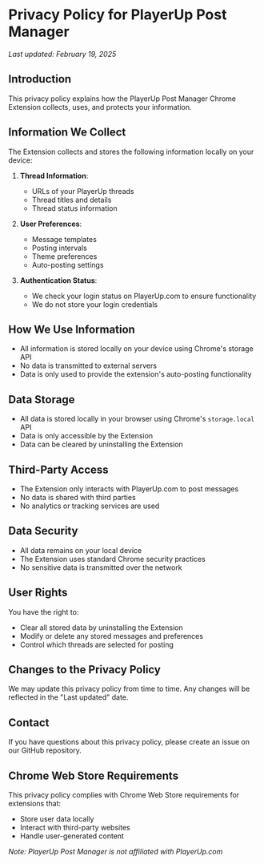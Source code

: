 # Privacy Policy for PlayerUp Post Manager

*Last updated: February 19, 2025*

## Introduction
This privacy policy explains how the PlayerUp Post Manager Chrome Extension collects, uses, and protects your information.

## Information We Collect
The Extension collects and stores the following information locally on your device:

1. **Thread Information**:
   - URLs of your PlayerUp threads
   - Thread titles and details
   - Thread status information

2. **User Preferences**:
   - Message templates
   - Posting intervals
   - Theme preferences
   - Auto-posting settings

3. **Authentication Status**:
   - We check your login status on PlayerUp.com to ensure functionality
   - We do not store your login credentials

## How We Use Information
- All information is stored locally on your device using Chrome's storage API
- No data is transmitted to external servers
- Data is only used to provide the extension's auto-posting functionality

## Data Storage
- All data is stored locally in your browser using Chrome's `storage.local` API
- Data is only accessible by the Extension
- Data can be cleared by uninstalling the Extension

## Third-Party Access
- The Extension only interacts with PlayerUp.com to post messages
- No data is shared with third parties
- No analytics or tracking services are used

## Data Security
- All data remains on your local device
- The Extension uses standard Chrome security practices
- No sensitive data is transmitted over the network

## User Rights
You have the right to:
- Clear all stored data by uninstalling the Extension
- Modify or delete any stored messages and preferences
- Control which threads are selected for posting

## Changes to the Privacy Policy
We may update this privacy policy from time to time. Any changes will be reflected in the "Last updated" date.

## Contact
If you have questions about this privacy policy, please create an issue on our GitHub repository.

## Chrome Web Store Requirements
This privacy policy complies with Chrome Web Store requirements for extensions that:
- Store user data locally
- Interact with third-party websites
- Handle user-generated content

*Note: PlayerUp Post Manager is not affiliated with PlayerUp.com*
